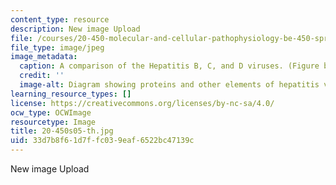 ```yaml
---
content_type: resource
description: New image Upload
file: /courses/20-450-molecular-and-cellular-pathophysiology-be-450-spring-2005/33d7b8f61d7ffc039eaf6522bc47139c_20-450s05-th.jpg
file_type: image/jpeg
image_metadata:
  caption: A comparison of the Hepatitis B, C, and D viruses. (Figure by MIT OpenCourseWare.)
  credit: ''
  image-alt: Diagram showing proteins and other elements of hepatitis viruses.
learning_resource_types: []
license: https://creativecommons.org/licenses/by-nc-sa/4.0/
ocw_type: OCWImage
resourcetype: Image
title: 20-450s05-th.jpg
uid: 33d7b8f6-1d7f-fc03-9eaf-6522bc47139c
---
```

New image Upload